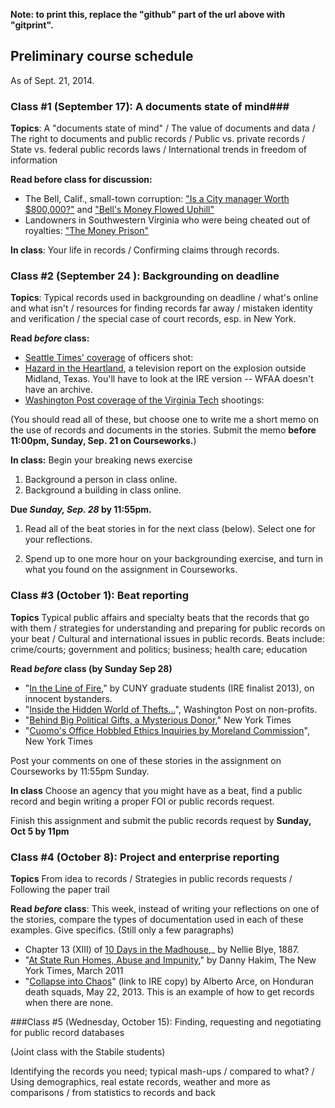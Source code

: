 **Note: to print this, replace the "github" part of the url above with "gitprint".**

## Preliminary course schedule

As of Sept. 21, 2014.  

### Class #1 (September 17): A documents state of mind###

**Topics**: A "documents state of mind" / The value of documents and data / The right to documents and public records / Public vs. private records /  State vs. federal public records laws / International trends in freedom of information

**Read before class for discussion:**

- The Bell, Calif., small-town corruption: ["Is a City manager Worth $800,000?"](http://www.pulitzer.org/archives/9203) and ["Bell's Money Flowed Uphill"](http://www.pulitzer.org/archives/9215)
- Landowners in Southwestern Virginia who were being cheated out of royalties: ["The Money Prison"](http://www.pulitzer.org/archives/8836)

**In class**: Your life in records / Confirming claims through records.

### Class #2 (September 24 ): Backgrounding on deadline ###

**Topics**: Typical records used in backgrounding on deadline / what's online and what isn't / resources for finding records far away / mistaken identity and verification / the special case of court records, esp. in New York.

**Read *before* class:**

- [Seattle Times' coverage](http://www.pulitzer.org/archives/8868) of officers shot: 
- [Hazard in the Heartland](http://ire.org/resource-center/stories/26249/), a television report on the explosion outside Midland, Texas. You'll have to look at the IRE version -- WFAA doesn't have an archive.
- [Washington Post coverage of the Virginia Tech]( http://www.pulitzer.org/2014\_breaking\_news\_reporting\_finalist\_2) shootings: 

(You should read all of these, but choose one to write me a short memo on the use of records and documents in the stories. Submit the memo **before 11:00pm, Sunday, Sep. 21 on Courseworks.**)

**In class:** Begin your breaking news exercise

1. Background a person in class online.  
2. Background a building in class online.

**Due *Sunday, Sep. 28* by 11:55pm.**

1. Read all of the beat stories in for the next class (below). Select one for your reflections. 

2. Spend up to one more hour on your backgrounding exercise, and turn in what you found on the assignment in Courseworks. 

### Class #3 (October 1): Beat reporting ###

**Topics** Typical public affairs and specialty beats that the records that go with them / strategies for understanding and preparing for public records on your beat / Cultural and international issues in public records. Beats include: crime/courts; government and politics; business; health care; education

**Read *before* class (by Sunday Sep 28)**

* "[In the Line of Fire](http://www.219mag.com/in-the-line-of-fire/)," by CUNY graduate students (IRE finalist 2013), on innocent bystanders.
* "[Inside the Hidden World of Thefts...](http://www.washingtonpost.com/investigations/inside-the-hidden-world-of-thefts-scams-and-phantom-purchases-at-the-nations-nonprofits/2013/10/26/825a82ca-0c26-11e3-9941-6711ed662e71_story.html)", Washington Post on non-profits. 
* "[Behind Big Political Gifts, a Mysterious Donor](http://www.nytimes.com/2012/07/28/nyregion/behind-big-political-gifts-a-mysterious-donor-from-queens.html?pagewanted=all)," New York Times
* "[Cuomo's Office Hobbled Ethics Inquiries by Moreland Commission](http://www.nytimes.com/2014/07/23/nyregion/governor-andrew-cuomo-and-the-short-life-of-the-moreland-commission.html)", New York Times

Post your comments on one of these stories in the assignment on Courseworks by 11:55pm Sunday. 

**In class** Choose an agency that you might have as a beat, find a public record and begin writing a proper FOI or public records request.

Finish this assignment and submit the public records request by **Sunday, Oct 5 by 11pm**

### Class #4 (October 8): Project and enterprise reporting 
**Topics** From idea to records / Strategies in public records requests / Following the paper trail 

**Read *before* class**: 
This week, instead of writing your reflections on one of the stories, compare the types of documentation used in each of these examples. Give specifics. (Still only a few paragraphs) 

- Chapter 13 (XIII) of [10 Days in the Madhouse](http://dlib.nyu.edu/undercover/sites/dlib.nyu.edu.undercover/files/documents/uploads/editors/Ten_Days_In_A_Madhouse_0.pdf),_ by Nellie Blye, 1887.
- "[At State Run Homes, Abuse and Impunity](http://www.nytimes.com/2011/03/13/nyregion/13homes.html)," by Danny Hakim, The New York Times, March 2011 
- "[Collapse into Chaos](http://ire.org/resource-center/stories/26389/download/?fileid=64653)" (link to IRE copy) by Alberto Arce, on Honduran death squads, May 22, 2013. This is an example of how to get records when there are none.
 
###Class #5 (Wednesday, October 15): Finding, requesting and negotiating for public record databases

(Joint class with the Stabile students)

Identifying the records you need; typical mash-ups / compared to what? / Using demographics, real estate records, weather and more as comparisons / from statistics to records and back

